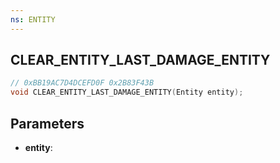 ```yaml
---
ns: ENTITY
---
```

## CLEAR_ENTITY_LAST_DAMAGE_ENTITY

```c
// 0xBB19AC7D4DCEFD0F 0x2B83F43B
void CLEAR_ENTITY_LAST_DAMAGE_ENTITY(Entity entity);
```

## Parameters
* **entity**:
